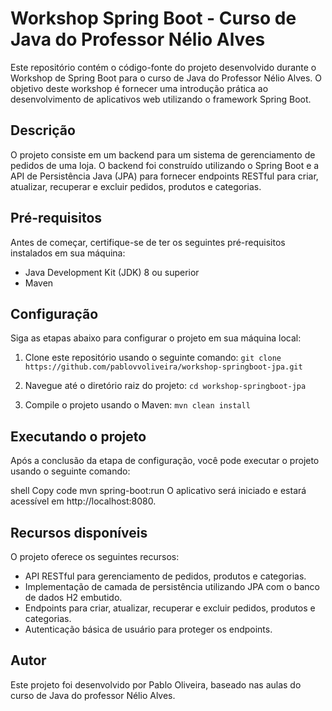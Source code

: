 # Workshop Spring Boot - Curso de Java do Professor Nélio Alves
Este repositório contém o código-fonte do projeto desenvolvido durante o Workshop de Spring Boot para o curso de Java do Professor Nélio Alves. O objetivo deste workshop é fornecer uma introdução prática ao desenvolvimento de aplicativos web utilizando o framework Spring Boot.

## Descrição
O projeto consiste em um backend para um sistema de gerenciamento de pedidos de uma loja. O backend foi construído utilizando o Spring Boot e a API de Persistência Java (JPA) para fornecer endpoints RESTful para criar, atualizar, recuperar e excluir pedidos, produtos e categorias.

## Pré-requisitos
Antes de começar, certifique-se de ter os seguintes pré-requisitos instalados em sua máquina:

* Java Development Kit (JDK) 8 ou superior
* Maven

## Configuração
Siga as etapas abaixo para configurar o projeto em sua máquina local:

1. Clone este repositório usando o seguinte comando:
`git clone https://github.com/pablovvoliveira/workshop-springboot-jpa.git`

2. Navegue até o diretório raiz do projeto:
`cd workshop-springboot-jpa`

3. Compile o projeto usando o Maven:
`mvn clean install`

## Executando o projeto
Após a conclusão da etapa de configuração, você pode executar o projeto usando o seguinte comando:

shell
Copy code
mvn spring-boot:run
O aplicativo será iniciado e estará acessível em http://localhost:8080.

## Recursos disponíveis
O projeto oferece os seguintes recursos:

* API RESTful para gerenciamento de pedidos, produtos e categorias.
* Implementação de camada de persistência utilizando JPA com o banco de dados H2 embutido.
* Endpoints para criar, atualizar, recuperar e excluir pedidos, produtos e categorias.
* Autenticação básica de usuário para proteger os endpoints.

## Autor
Este projeto foi desenvolvido por Pablo Oliveira, baseado nas aulas do curso de Java do professor Nélio Alves.
